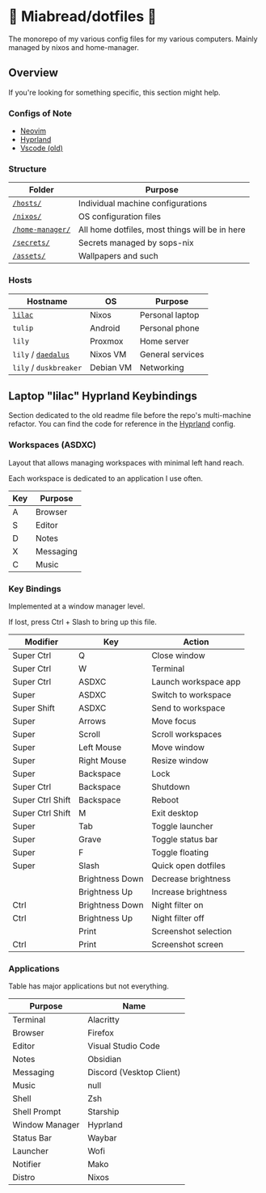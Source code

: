 # 🥕 Miabread/dotfiles 🐇

The monorepo of my various config files for my various computers. Mainly managed by nixos and home-manager.

## Overview

If you're looking for something specific, this section might help.

### Configs of Note

- [Neovim](/home-manager/nvim/)
- [Hyprland](/home-manager/hyprland/)
- [Vscode (old)](/home-manager/vscode/)

### Structure

| Folder                             | Purpose                                        |
| ---------------------------------- | ---------------------------------------------- |
| [`/hosts/`](/hosts/)               | Individual machine configurations              |
| [`/nixos/`](/nixos/)               | OS configuration files                         |
| [`/home-manager/`](/home-manager/) | All home dotfiles, most things will be in here |
| [`/secrets/`](/secrets/)           | Secrets managed by sops-nix                    |
| [`/assets/`](/assets/)             | Wallpapers and such                            |

### Hosts

| Hostname                                | OS        | Purpose          |
| --------------------------------------- | --------- | ---------------- |
| [`lilac`](/hosts/lilac/)                | Nixos     | Personal laptop  |
| `tulip`                                 | Android   | Personal phone   |
| `lily`                                  | Proxmox   | Home server      |
| `lily` / [`daedalus`](/hosts/daedalus/) | Nixos VM  | General services |
| `lily` / `duskbreaker`                  | Debian VM | Networking       |

## Laptop "lilac" Hyprland Keybindings

Section dedicated to the old readme file before the repo's multi-machine refactor. You can find the code for reference in the [Hyprland](/home-manager/hyprland/) config.

### Workspaces (ASDXC)

Layout that allows managing workspaces with minimal left hand reach.

Each workspace is dedicated to an application I use often.

| Key | Purpose   |
| --- | --------- |
| A   | Browser   |
| S   | Editor    |
| D   | Notes     |
| X   | Messaging |
| C   | Music     |

### Key Bindings

Implemented at a window manager level.

If lost, press Ctrl + Slash to bring up this file.

| Modifier         | Key             | Action               |
| ---------------- | --------------- | -------------------- |
| Super Ctrl       | Q               | Close window         |
| Super Ctrl       | W               | Terminal             |
| Super Ctrl       | ASDXC           | Launch workspace app |
| Super            | ASDXC           | Switch to workspace  |
| Super Shift      | ASDXC           | Send to workspace    |
| Super            | Arrows          | Move focus           |
| Super            | Scroll          | Scroll workspaces    |
| Super            | Left Mouse      | Move window          |
| Super            | Right Mouse     | Resize window        |
| Super            | Backspace       | Lock                 |
| Super Ctrl       | Backspace       | Shutdown             |
| Super Ctrl Shift | Backspace       | Reboot               |
| Super Ctrl Shift | M               | Exit desktop         |
| Super            | Tab             | Toggle launcher      |
| Super            | Grave           | Toggle status bar    |
| Super            | F               | Toggle floating      |
| Super            | Slash           | Quick open dotfiles  |
|                  | Brightness Down | Decrease brightness  |
|                  | Brightness Up   | Increase brightness  |
| Ctrl             | Brightness Down | Night filter on      |
| Ctrl             | Brightness Up   | Night filter off     |
|                  | Print           | Screenshot selection |
| Ctrl             | Print           | Screenshot screen    |

### Applications

Table has major applications but not everything.

| Purpose        | Name                     |
| -------------- | ------------------------ |
| Terminal       | Alacritty                |
| Browser        | Firefox                  |
| Editor         | Visual Studio Code       |
| Notes          | Obsidian                 |
| Messaging      | Discord (Vesktop Client) |
| Music          | null                     |
| Shell          | Zsh                      |
| Shell Prompt   | Starship                 |
| Window Manager | Hyprland                 |
| Status Bar     | Waybar                   |
| Launcher       | Wofi                     |
| Notifier       | Mako                     |
| Distro         | Nixos                    |

